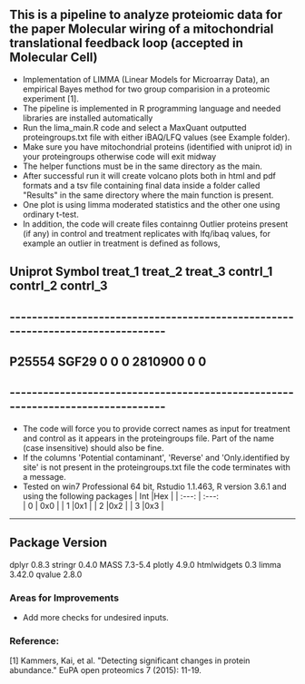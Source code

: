 ## This is a pipeline to analyze proteiomic data for the paper Molecular wiring of a mitochondrial translational feedback loop (accepted in Molecular Cell)

* Implementation of LIMMA (Linear Models for Microarray Data), an empirical Bayes method for two group comparision in a proteomic experiment [1].
* The pipeline is implemented in R programming language and needed libraries are installed automatically
* Run the lima_main.R code and select a MaxQuant outputted proteingroups.txt file with either iBAQ/LFQ values (see Example folder). 
* Make sure you have mitochondrial proteins (identified with uniprot id) in your proteingroups otherwise code will exit midway
* The helper functions must be in the same directory as the main. 
* After successful run it will create volcano plots both in html and pdf formats and a tsv file containing final data inside a folder called  "Results" in the same directory where the main function is present. 
* One plot is using limma moderated statistics and the other one using ordinary t-test.
* In addition, the code will create files containng Outlier proteins present (if any) in control and treatment replicates with lfq/ibaq values, for example an outlier in treatment is defined as follows,
## Uniprot  Symbol  treat_1   treat_2   treat_3   contrl_1    contrl_2    contrl_3
## -------------------------------------------------------------------------------
## P25554   SGF29	  0	        0	      0        2810900	     0	        0
## -------------------------------------------------------------------------------
* The code will force you to provide correct names as input for treatment and control as it appears in the proteingroups file. Part of the name (case insensitive) should also be fine.
* If the columns 'Potential contaminant', 'Reverse' and 'Only.identified by site' is not present in the proteingroups.txt file the code terminates with a message.
* Tested on win7 Professional 64 bit, Rstudio 1.1.463, R version 3.6.1 and using the following packages
| Int |Hex |
| :---:         |     :---:      
| 0   | 0x0     |
| 1     |0x1       |
| 2     |0x2       |
| 3     |0x3       |
--------------------
Package		Version
--------------------
dplyr       0.8.3
stringr     0.4.0
MASS        7.3-5.4
plotly      4.9.0
htmlwidgets 0.3
limma       3.42.0
qvalue      2.8.0

### Areas for Improvements
* Add more checks for undesired inputs.

### Reference:
[1] Kammers, Kai, et al. "Detecting significant changes in protein abundance." EuPA open proteomics 7 (2015): 11-19.

